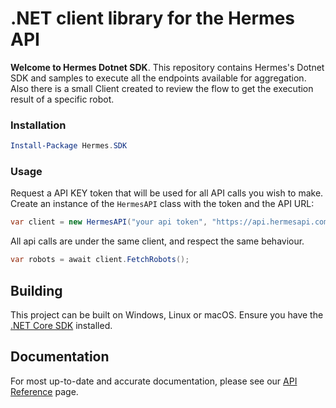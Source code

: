 # .NET client library for the Hermes API

__Welcome to Hermes Dotnet SDK__. This repository contains Hermes's Dotnet SDK and samples to execute all the endpoints available for aggregation.
Also there is a small Client created to review the flow to get the execution result of a specific robot.

### Installation

```powershell
Install-Package Hermes.SDK
```

### Usage

Request a API KEY token that will be used for all API calls you wish to make. 
Create an instance of the `HermesAPI` class with the token and the API URL:

```csharp
var client = new HermesAPI("your api token", "https://api.hermesapi.com/v1");
```

All api calls are under the same client, and respect the same behaviour.

```csharp
var robots = await client.FetchRobots();
```

## Building

This project can be built on Windows, Linux or macOS. Ensure you have the [.NET Core SDK](https://www.microsoft.com/net/download) installed.

## Documentation

For most up-to-date and accurate documentation, please see our [API Reference](https://docs.hermesapi.com) page.
